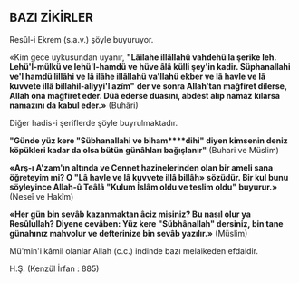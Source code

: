 ## BAZI ZİKİRLER

Resûl-i Ekrem (s.a.v.) şöyle buyuruyor.

«Kim gece uykusundan uyanır, **"Lâilahe illâllahû vahdehü la şerike leh. Lehü'l-mülkü ve lehü'l-hamdü ve hüve âlâ külli şey'in kadir. Süp­hanallahi ve'l hamdü lillâhi ve lâ ilâhe illâllahü va'llahü ekber ve lâ havle ve lâ kuvvete illâ billahil-aliyyi'l azîm"** **der ve sonra Allah'tan mağ­firet dilerse, Allah ona mağfiret eder. Dûâ eder­se duasını, abdest alıp namaz kılarsa namazını da kabul eder.»** (Buhâri)

Diğer hadis-i şeriflerde şöyle buyrulmaktadır.

**"Günde yüz kere "Sübhanallahi ve biham****dihi" diyen kimsenin deniz köpükleri kadar da olsa bütün günâhları bağışlanır"** (Buhari ve Müs­lim)

**«Arş-ı A'zam'ın altında ve Cennet hazinele­rinden olan bir ameli sana öğreteyim mi? O "Lâ havle ve lâ kuvvete illâ billâh»** **sözüdür. Bir kul bunu söyleyince Allah-û Teâlâ "Kulum İslâm oldu ve teslim oldu"** **buyurur.»** (Neseî ve Hakîm)

**«Her gün bin sevâb kazanmaktan âciz mi­siniz? Bu nasıl olur ya Resûlullah? Diyene cevâben: Yüz kere "Sübhânallah" dersiniz, bin tane günahınız mahvolur ve defterinize bin sevâb ya­zılır.»** (Müslim)

Mü'min'i kâmil olanlar Allah (c.c.) indinde bazı melaikeden efdaldir.

H.Ş. (Kenzül İrfan : 885)
